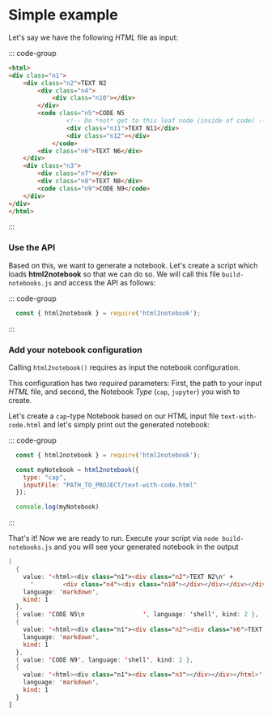 # Simple example

Let's say we have the following *HTML* file as input:

::: code-group
```html [text-with-code.html]
<html>
<div class="n1">
    <div class="n2">TEXT N2
        <div class="n4">
            <div class="n10"></div>
        </div>
        <code class="n5">CODE N5
                <!-- Do *not* get to this leaf node (inside of code) -->
                <div class="n11">TEXT N11</div>
                <div class="n12"></div>
            </code>
        <div class="n6">TEXT N6</div>
    </div>
    <div class="n3">
        <div class="n7"></div>
        <div class="n8">TEXT N8</div>
        <code class="n9">CODE N9</code>
    </div>
</div>
</html>
```
:::

### Use the API

Based on this, we want to generate a notebook. Let's create a script which loads **html2notebook**
so that we can do so. We will call this file `build-notebooks.js` and access the API as follows:

::: code-group
```js [build-notebooks.js]
  const { html2notebook } = require('html2notebook');

```
:::

### Add your notebook configuration

Calling `html2notebook()` requires as input the notebook configuration.

This configuration has two *required* parameters: First, the path to your input *HTML* file, and
second, the Notebook *Type* (`cap`, `jupyter`) you wish to create.

Let's create a `cap`-type Notebook based on our HTML input file `text-with-code.html` and let's simply print
out the generated notebook:

::: code-group
```js [build-notebooks.js]
  const { html2notebook } = require('html2notebook');

  const myNotebook = html2notebook({
    type: "cap",
    inputFile: "PATH_TO_PROJECT/text-with-code.html"
  });

  console.log(myNotebook)

  ```
  :::

  That's it! Now we are ready to run. Execute your script via `node build-notebooks.js` and you will
  see your generated notebook in the output

```swift
[
  {
    value: '<html><div class="n1"><div class="n2">TEXT N2\n' +
      '        <div class="n4"><div class="n10"></div></div></div></div></html>',
    language: 'markdown',
    kind: 1
  },
  { value: 'CODE N5\n                ', language: 'shell', kind: 2 },
  {
    value: '<html><div class="n1"><div class="n2"><div class="n6">TEXT N6</div></div><div class="n3"><div class="n7"></div><div class="n8">TEXT N8</div></div></div></html>',
    language: 'markdown',
    kind: 1
  },
  { value: 'CODE N9', language: 'shell', kind: 2 },
  {
    value: '<html><div class="n1"><div class="n3"></div></div></html>',
    language: 'markdown',
    kind: 1
  }
]
```